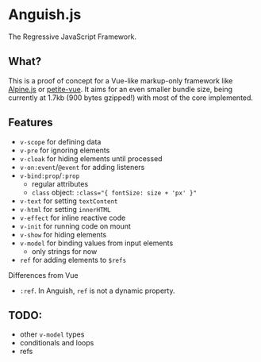 # Anguish.js

The Regressive JavaScript Framework.

## What?

This is a proof of concept for a Vue-like markup-only framework like [Alpine.js](https://alpinejs.dev/) or
[petite-vue](https://github.com/vuejs/petite-vue). It aims for an even smaller bundle size, being currently at 1.7kb
(900 bytes gzipped!) with most of the core implemented.

## Features

- `v-scope` for defining data
- `v-pre` for ignoring elements
- `v-cloak` for hiding elements until processed
- `v-on:event`/`@event` for adding listeners
- `v-bind:prop`/`:prop`
  - regular attributes
  - `class` object: `:class="{ fontSize: size + 'px' }"`
- `v-text` for setting `textContent`
- `v-html` for setting `innerHTML`
- `v-effect` for inline reactive code
- `v-init` for running code on mount
- `v-show` for hiding elements
- `v-model` for binding values from input elements
    - only strings for now
- `ref` for adding  elements to `$refs`

Differences from Vue

- `:ref`. In Anguish, `ref` is not a dynamic property.

## TODO:

- other `v-model` types
- conditionals and loops
- refs

